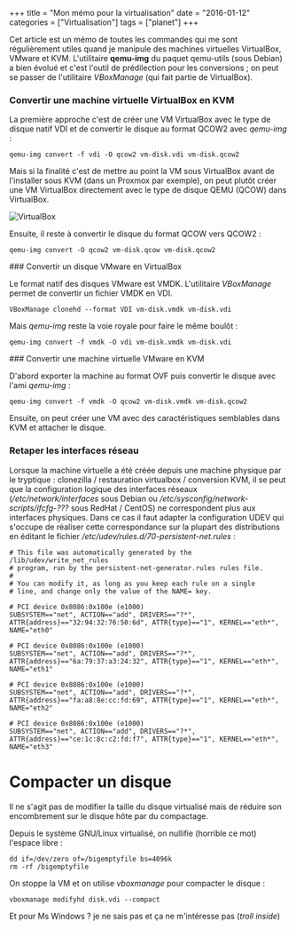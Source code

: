 +++
title = "Mon mémo pour la virtualisation"
date = "2016-01-12"
categories = ["Virtualisation"]
tags = ["planet"]
+++

Cet article est un mémo de toutes les commandes qui me sont régulièrement
utiles quand je manipule des machines virtuelles VirtualBox, VMware et KVM.
L'utilitaire **qemu-img** du paquet qemu-utils (sous Debian) a bien évolué et
c'est l'outil de prédilection pour les conversions ; on peut se passer de
l'utilitaire *VBoxManage* (qui fait partie de VirtualBox).

### Convertir une machine virtuelle VirtualBox en KVM

La première approche c'est de créer une VM VirtualBox avec le type de disque
natif VDI et de convertir le disque au format QCOW2 avec *qemu-img* :

    qemu-img convert -f vdi -O qcow2 vm-disk.vdi vm-disk.qcow2

Mais si la finalité c'est de mettre au point la VM sous VirtualBox avant de
l'installer sous KVM (dans un Proxmox par exemple), on peut plutôt créer une VM
VirtualBox directement avec le type de disque QEMU (QCOW) dans VirtualBox.

![VirtualBox](/images/2016/virtualbox-creation.png "VirtualBox")

Ensuite, il reste à convertir le disque du format QCOW vers QCOW2 :

    qemu-img convert -O qcow2 vm-disk.qcow vm-disk.qcow2

### Convertir un disque VMware en VirtualBox

Le format natif des disques VMware est VMDK. L'utilitaire *VBoxManage* permet
de convertir un fichier VMDK en VDI.

    VBoxManage clonehd --format VDI vm-disk.vmdk vm-disk.vdi

Mais *qemu-img* reste la voie royale pour faire le même boulôt :

    qemu-img convert -f vmdk -O vdi vm-disk.vmdk vm-disk.vdi

### Convertir une machine virtuelle VMware en KVM

D'abord exporter la machine au format OVF puis convertir le disque avec l'ami *qemu-img* :

    qemu-img convert -f vmdk -O qcow2 vm-disk.vmdk vm-disk.qcow2

Ensuite, on peut créer une VM avec des caractéristiques semblables dans KVM et
attacher le disque.

### Retaper les interfaces réseau

Lorsque la machine virtuelle a été créée depuis une machine physique par le
tryptique : clonezilla / restauration virtualbox / conversion KVM, il se peut
que la configuration logique des interfaces réseaux (*/etc/network/interfaces*
sous Debian ou */etc/sysconfig/network-scripts/ifcfg-???* sous RedHat / CentOS)
ne correspondent plus aux interfaces physiques. Dans ce cas il faut adapter la
configuration UDEV qui s'occupe de réaliser cette correspondance sur la plupart
des distributions en éditant le fichier
*/etc/udev/rules.d/70-persistent-net.rules* :

    # This file was automatically generated by the /lib/udev/write_net_rules
    # program, run by the persistent-net-generator.rules rules file.
    #
    # You can modify it, as long as you keep each rule on a single
    # line, and change only the value of the NAME= key.

    # PCI device 0x8086:0x100e (e1000)
    SUBSYSTEM=="net", ACTION=="add", DRIVERS=="?*", ATTR{address}=="32:94:32:76:50:6d", ATTR{type}=="1", KERNEL=="eth*", NAME="eth0"

    # PCI device 0x8086:0x100e (e1000)
    SUBSYSTEM=="net", ACTION=="add", DRIVERS=="?*", ATTR{address}=="6a:79:37:a3:24:32", ATTR{type}=="1", KERNEL=="eth*", NAME="eth1"

    # PCI device 0x8086:0x100e (e1000)
    SUBSYSTEM=="net", ACTION=="add", DRIVERS=="?*", ATTR{address}=="fa:a8:8e:cc:fd:69", ATTR{type}=="1", KERNEL=="eth*", NAME="eth2"

    # PCI device 0x8086:0x100e (e1000)
    SUBSYSTEM=="net", ACTION=="add", DRIVERS=="?*", ATTR{address}=="ce:1c:8c:c2:fd:f7", ATTR{type}=="1", KERNEL=="eth*", NAME="eth3"

# Compacter un disque

Il ne s'agit pas de modifier la taille du disque virtualisé mais de réduire son encombrement sur le disque hôte par du compactage.

Depuis le système GNU/Linux virtualisé, on nullifie (horrible ce mot) l'espace libre :

    dd if=/dev/zero of=/bigemptyfile bs=4096k
    rm -rf /bigemptyfile

On stoppe la VM et on utilise *vboxmanage* pour compacter le disque :

    vboxmanage modifyhd disk.vdi --compact

Et pour Ms Windows ? je ne sais pas et ça ne m'intéresse pas (*troll inside*)
